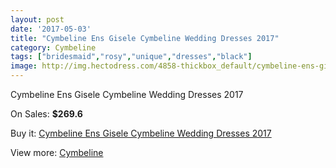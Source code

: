 ```yaml
---
layout: post
date: '2017-05-03'
title: "Cymbeline Ens Gisele Cymbeline Wedding Dresses 2017"
category: Cymbeline
tags: ["bridesmaid","rosy","unique","dresses","black"]
image: http://img.hectodress.com/4858-thickbox_default/cymbeline-ens-gisele-cymbeline-wedding-dresses-2013.jpg
---
```

Cymbeline Ens Gisele Cymbeline Wedding Dresses 2017

On Sales: **$269.6**
<a href="https://www.hectodress.com/cymbeline/2445-cymbeline-ens-gisele-cymbeline-wedding-dresses-2013.html"><amp-img layout="responsive" width="600" height="600" src="//img.hectodress.com/4858-thickbox_default/cymbeline-ens-gisele-cymbeline-wedding-dresses-2013.jpg" alt="Cymbeline Ens Gisele Cymbeline Wedding Dresses 2017 0" /></a>

Buy it: [Cymbeline Ens Gisele Cymbeline Wedding Dresses 2017](https://www.hectodress.com/cymbeline/2445-cymbeline-ens-gisele-cymbeline-wedding-dresses-2013.html "Cymbeline Ens Gisele Cymbeline Wedding Dresses 2017")

View more: [Cymbeline](https://www.hectodress.com/43-cymbeline "Cymbeline")